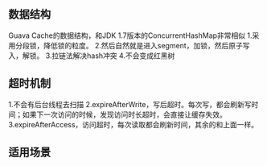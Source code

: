 ## 数据结构
Guava Cache的数据结构，和JDK 1.7版本的ConcurrentHashMap非常相似
1.采用分段锁，降低锁的粒度。
2.然后自然就是进入segment，加锁，然后原子写入，解锁。
3.拉链法解决hash冲突
4.不会变成红黑树

## 超时机制
1.不会有后台线程去扫描
2.expireAfterWrite，写后超时。每次写，都会刷新写时间；如果下一次访问的时候，发现访问时长超时，会直接让缓存失效。
3.expireAfterAccess，访问超时，每次读取都会刷新时间，其余的和上面一样。

## 适用场景
